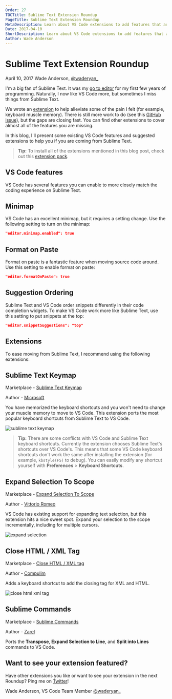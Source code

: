 ```yaml
---
Order: 27
TOCTitle: Sublime Text Extension Roundup
PageTitle: Sublime Text Extension Roundup
MetaDescription: Learn about VS Code extensions to add features that are missing from Sublime Text.
Date: 2017-04-10
ShortDescription: Learn about VS Code extensions to add features that are missing from Sublime Text.
Author: Wade Anderson
---
```


# Sublime Text Extension Roundup

April 10, 2017 Wade Anderson, [@waderyan_](https://twitter.com/waderyan_)

I'm a big fan of Sublime Text. It was my [go to editor](https://www.youtube.com/watch?v=OnkYnm-WiVo&t=15s) for my first few years of programming. Naturally, I now like VS Code more, but sometimes I miss things from Sublime Text.

We wrote an [extension](https://marketplace.visualstudio.com/items?itemName=ms-vscode.sublime-keybindings) to help alleviate some of the pain I felt (for example, keyboard muscle memory). There is still more work to do (see this [GitHub issue](https://github.com/microsoft/vscode/issues/3776)), but the gaps are closing fast. You can find other extensions to cover almost all of the features you are missing.

In this blog, I'll present some existing VS Code features and suggested extensions to help you if you are coming from Sublime Text.
> **Tip:** To install all of the extensions mentioned in this blog post, check out this [extension pack](https://marketplace.visualstudio.com/items?itemName=waderyan.sublime-text-pack).

## VS Code features

VS Code has several features you can enable to more closely match the coding experience on Sublime Text.

## Minimap

VS Code has an excellent minimap, but it requires a setting change. Use the following setting to turn on the minimap:

```json
"editor.minimap.enabled": true
```

## Format on Paste

Format on paste is a fantastic feature when moving source code around. Use this setting to enable format on paste:

```json
"editor.formatOnPaste": true
```

## Suggestion Ordering

Sublime Text and VS Code order snippets differently in their code completion widgets. To make VS Code work more like Sublime Text, use this setting to put snippets at the top:

```json
"editor.snippetSuggestions": "top"
```

## Extensions

To ease moving from Sublime Text, I recommend using the following extensions:

## Sublime Text Keymap

Marketplace - [Sublime Text Keymap](https://marketplace.visualstudio.com/items?itemName=ms-vscode.sublime-keybindings)

Author - [Microsoft](https://marketplace.visualstudio.com/search?term=publisher%3A%22Microsoft%22&target=VSCode)

You have memorized the keyboard shortcuts and you won't need to change your muscle memory to move to VS Code. This extension ports the most popular keyboard shortcuts from Sublime Text to VS Code.

![sublime text keymap](sublime_text_keymap.png)

> **Tip:** There are some conflicts with VS Code and Sublime Text keyboard shortcuts. Currently the extension chooses Sublime Text's shortcuts over VS Code's. This means that some VS Code keyboard shortcuts don't work the same after installing the extension (for example, `kbstyle(F5)` to debug). You can easily modify any shortcut yourself with **Preferences** > **Keyboard Shortcuts**.

## Expand Selection To Scope

Marketplace - [Expand Selection To Scope](https://marketplace.visualstudio.com/items?itemName=vittorioromeo.expand-selection-to-scope)

Author - [Vittorio Romeo](https://marketplace.visualstudio.com/search?term=publisher%3A%22Vittorio%20Romeo%22&target=VSCode)

VS Code has existing support for expanding text selection, but this extension hits a nice sweet spot. Expand your selection to the scope incrementally, including for multiple cursors.

![expand selection](expand_selection.gif)

## Close HTML / XML Tag

Marketplace - [Close HTML / XML tag](https://marketplace.visualstudio.com/items?itemName=Compulim.compulim-vscode-closetag)

Author - [Compulim](https://marketplace.visualstudio.com/search?term=publisher%3A%22Compulim%22&target=VSCode)

Adds a keyboard shortcut to add the closing tag for XML and HTML.

![close html xml tag](close_html_xml_tag.gif)

## Sublime Commands

Marketplace - [Sublime Commands](https://marketplace.visualstudio.com/items?itemName=Zarel.sublime-commands)

Author - [Zarel](https://marketplace.visualstudio.com/search?term=publisher%3A%22Zarel%22&target=VSCode)

Ports the **Transpose**, **Expand Selection to Line**, and **Split into Lines** commands to VS Code.

## Want to see your extension featured?

Have other extensions you like or want to see your extension in the next Roundup? Ping me on [Twitter](https://twitter.com/waderyan_)!

Wade Anderson, VS Code Team Member [@waderyan_](https://twitter.com/waderyan_)